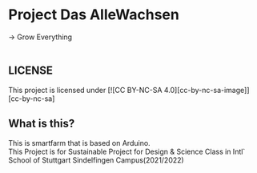 # Project Das AlleWachsen
\-> Grow Everything<br/>
<br/>

## LICENSE
This project is licensed under
[![CC BY-NC-SA 4.0][cc-by-nc-sa-image]][cc-by-nc-sa]

## What is this?
This is smartfarm that is based on Arduino. <br/>
This Project is for Sustainable Project for Design & Science Class in Intl\` School of Stuttgart Sindelfingen Campus(2021/2022)
